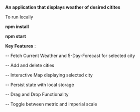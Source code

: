 **An application that displays weather of desired citites**

To run locally 

**npm install**

**npm start**

**Key Features** :

-- Fetch Current Weather and 5-Day-Forecast for selected city

-- Add and delete cities

-- Interactive Map displaying selected city

-- Persist state with local storage

-- Drag and Drop Functionality

-- Toggle between metric and imperial scale
